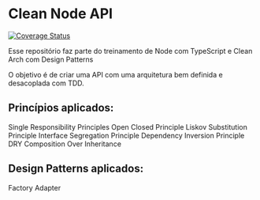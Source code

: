 # Clean Node API

[![Coverage Status](https://coveralls.io/repos/github/C4st3ll4n/clean-node-api/badge.svg?branch=master)](https://coveralls.io/github/C4st3ll4n/clean-node-api?branch=master)

Esse repositório faz parte do treinamento de Node com TypeScript e Clean Arch com Design Patterns

O objetivo é de criar uma API com uma arquitetura bem definida e desacoplada com TDD.

## Princípios aplicados:
Single Responsibility Principles
Open Closed Principle
Liskov Substitution Principle
Interface Segregation Principle
Dependency Inversion Principle
DRY
Composition Over Inheritance

## Design Patterns aplicados:
Factory
Adapter
